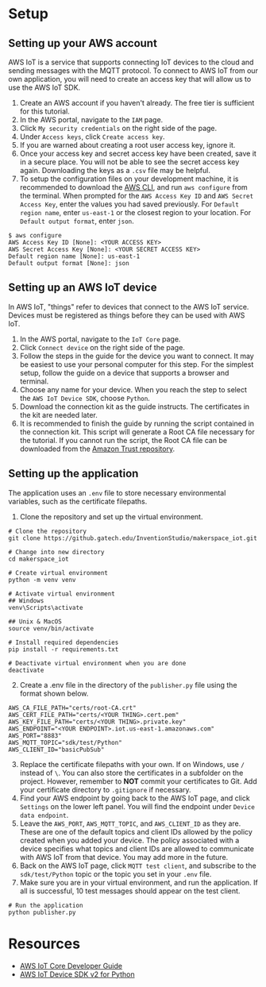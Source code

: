 # Setup

## Setting up your AWS account
AWS IoT is a service that supports connecting IoT devices to the cloud and sending messages with the MQTT protocol. To connect to AWS IoT from our own application, you will need to create an access key that will allow us to use the AWS IoT SDK.

1. Create an AWS account if you haven't already. The free tier is sufficient for this tutorial.
2. In the AWS portal, navigate to the `IAM` page.
3. Click `My security credentials` on the right side of the page.
4. Under `Access keys`, click `Create access key`.
5. If you are warned about creating a root user access key, ignore it.
6. Once your access key and secret access key have been created, save it in a secure place. You will not be able to see the secret access key again. Downloading the keys as a `.csv` file may be helpful.
7. To setup the configuration files on your development machine, it is recommended to download the [AWS CLI](https://aws.amazon.com/cli/), and run `aws configure` from the terminal. When prompted for the `AWS Access Key ID` and `AWS Secret Access Key`, enter the values you had saved previously. For `Default region name`, enter `us-east-1` or the closest region to your location. For `Default output format`, enter `json`.
```
$ aws configure
AWS Access Key ID [None]: <YOUR ACCESS KEY>
AWS Secret Access Key [None]: <YOUR SECRET ACCESS KEY>
Default region name [None]: us-east-1
Default output format [None]: json
```

## Setting up an AWS IoT device
In AWS IoT, "things" refer to devices that connect to the AWS IoT service. Devices must be registered as things before they can be used with AWS IoT.

1. In the AWS portal, navigate to the `IoT Core` page.
2. Click `Connect device` on the right side of the page.
3. Follow the steps in the guide for the device you want to connect. It may be easiest to use your personal computer for this step. For the simplest setup, follow the guide on a device that supports a browser and terminal.
4. Choose any name for your device. When you reach the step to select the `AWS IoT Device SDK`, choose `Python`.
5. Download the connection kit as the guide instructs. The certificates in the kit are needed later.
6. It is recommended to finish the guide by running the script contained in the connection kit. This script will generate a Root CA file necessary for the tutorial. If you cannot run the script, the Root CA file can be downloaded from the [Amazon Trust repository](https://www.amazontrust.com/repository/AmazonRootCA1.pem).

## Setting up the application
The application uses an `.env` file to store necessary environmental variables, such as the certificate filepaths.
1. Clone the repository and set up the virtual environment.
```
# Clone the repository
git clone https://github.gatech.edu/InventionStudio/makerspace_iot.git

# Change into new directory
cd makerspace_iot

# Create virtual environment
python -m venv venv

# Activate virtual environment
## Windows
venv\Scripts\activate

## Unix & MacOS
source venv/bin/activate

# Install required dependencies
pip install -r requirements.txt

# Deactivate virtual environment when you are done
deactivate
```
2. Create a .env file in the directory of the `publisher.py` file using the format shown below.
```
AWS_CA_FILE_PATH="certs/root-CA.crt"
AWS_CERT_FILE_PATH="certs/<YOUR THING>.cert.pem"
AWS_KEY_FILE_PATH="certs/<YOUR THING>.private.key"
AWS_ENDPOINT="<YOUR ENDPOINT>.iot.us-east-1.amazonaws.com"
AWS_PORT="8883"
AWS_MQTT_TOPIC="sdk/test/Python"
AWS_CLIENT_ID="basicPubSub"
```
3. Replace the certificate filepaths with your own. If on Windows, use `/` instead of `\`. You can also store the certificates in a subfolder on the project. However, remember to **NOT** commit your certificates to Git. Add your certificate directory to `.gitignore` if necessary.
4. Find your AWS endpoint by going back to the AWS IoT page, and click `Settings` on the lower left panel. You will find the endpoint under `Device data endpoint`.
5. Leave the `AWS_PORT`, `AWS_MQTT_TOPIC`, and `AWS_CLIENT_ID` as they are. These are one of the default topics and client IDs allowed by the policy created when you added your device. The policy associated with a device specifies what topics and client IDs are allowed to communicate with AWS IoT from that device. You may add more in the future.
6. Back on the AWS IoT page, click `MQTT test client`, and subscribe to the `sdk/test/Python` topic or the topic you set in your `.env` file.
6. Make sure you are in your virtual environment, and run the application. If all is successful, 10 test messages should appear on the test client.
```
# Run the application
python publisher.py
```

# Resources
* [AWS IoT Core Developer Guide](https://docs.aws.amazon.com/iot/latest/developerguide/)
* [AWS IoT Device SDK v2 for Python](https://github.com/aws/aws-iot-device-sdk-python-v2)
